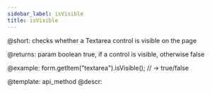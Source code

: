 ```yaml
---
sidebar_label: isVisible
title: isVisible
---          
```


@short: checks whether a Textarea control is visible on the page

@returns:
param   boolean     true, if a control is visible, otherwise false


@example:
form.getItem("textarea").isVisible(); 
// -> true/false

@template: api_method
@descr:


